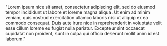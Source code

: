 "Lorem ipsum nice sit amet, consectetur adipiscing elit, sed do eiusmod tempor incididunt ut labore
et loreme magna aliqua. Ut enim ad minim veniam, quis nostrud exercitation ullamco laboris nisi ut
aliquip ex ea commodo consequat. Duis aute irure nice in reprehenderit in voluptate velit esse
cillum loreme eu fugiat nulla pariatur. Excepteur sint occaecat cupidatat non proident, sunt in culpa
qui officia deserunt mollit anim id est laborum."